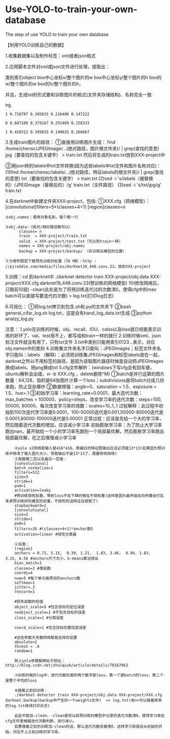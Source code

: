 # Use-YOLO-to-train-your-own-database
The step of use YOLO to train your own database 

【利用YOLO训练自己的数据】

1.收集数据集以及制作标签：xml或者json格式

2.应用脚本文件对xml或json文件进行处理，提取出：

  类别索引object box中心坐标x/整个图片的w box中心坐标y/整个图片的h box的w/整个图片的w box的h/整个图片的h，
  
  并且，生成txt的形式要和训练图片的格式(文件夹存储结构)、名称完全一致
  
  eg.
  
    1 0.716797 0.395833 0.216406 0.147222
    
    0 0.687109 0.379167 0.255469 0.158333
    
    1 0.420312 0.395833 0.140625 0.166667

3.生成train图片的路径：
    ①直接用训练图片生成：
    find /home/chensc/JPEGImage/...(绝对路径，图片根文件夹)/ | grep(查找的意思) jpg（要查找的包含关键字） > train.txt 
    然后将生成的train.txt放到XXX-project中

②用json转的labels中txt文件转换(因为这些labels中txt文件和图片名称对应)：
    (1)find /home/chensc/labels/...(绝对路径，特征labels的根文件夹)/ | grep(查找的意思) txt（要查找的包含关键字） > train.txt 
    (2)sed -i 's/labels（被替换的）/JPEGImage（替换后的）/g' train.txt（文件路径）
    (3)sed -i 's/txt/jpg/g' train.txt

4.在darknet中新建文件夹XXX-project，包括:
    ①XXX.cfg（网络模型）：[convolutional]filters=5*(classes+4+1)
		                     [region]classes=n

    ②obj.names：使用对象名称，每个都一行

    ③obj.data：（绝对/相对路径都可以）
          classes= n
          train  = XXX-project/train.txt
          valid  = XXX-project/test.txt（可以和train一样）
          names = XXX-project/obj.names
          backup = XXX-project/backup/ （存训练后模型的位置）

    ④为卷积图层下载预先训练的权重（76 MB）：http : //pjreddie.com/media/files/darknet19_448.conv.23，放到XXX-project

5.训练：cd 到darknet中
    ./darknet detector train XXX-project/obj.data XXX-project/XXX.cfg darknet19_448.conv.23(预训练的网络模型) 10(修改网络后，只取前10层) -clear(此处是为了将预训练迭代过的次数清0，使得cfg中的max batch可以直接写要迭代的次数) > log.txt(打印log日志)


6.可视化：
    ①将log.txt拷贝到包含.sh和.py的文件夹下
    ②bash general_cifar_log.sh log.txt，这是会有hand_log_data.txt生成
    ③python analzy_log.py

注意：
    1.yolo在训练的时候，obj、recall、IOU、calss以及loss就已经能表示训练的好坏了，val、test用不上，都写成和train一样的就行
    2.训练时候xml、json标注文件就没有用了，只有txt文件
    3.txt中类别只能用索引0123...表示，对应obj.names中的类别
    4.训练集文件夹名字只能叫：JPEGImages；标签文件夹名字只能叫：labels
    （解释）：必须把训练集JPEGImages和标签labels放在一起，darknet之所以不用标签的路径，是因为读取图片路径时候是自动把JPEGImages换成labels、把png换成txt
    5.cfg文件解析：(windows下写cfg会有回车键，ubuntu解析会出错，vi -b XXX.cfg ，delete删除^M)
        ①batch是并行运算的图片数量：64,128，指的是64张图片计算一个loss；subdivisions是将batch分成几份来跑，防止显存爆炸
        ②数据增强：angle=0、saturation = 1.5、exposure = 1.5、hue=.1
        ③初始学习率：learning_rate=0.0001、最大迭代次数：
                    max_batches = 100000、policy=steps、改变学习率的迭代次数：steps=100, 50000, 80000、每次改变学习率的倍数：scales=10,.1,.1
                    过程解释：此过程中初始到100次迭代学习率是0.0001，100-50000迭代是0.001,50000-80000迭代是0.0001,80000-100000迭代是0.00001
                    正常过程：应该是先给一个大的学习率，然后随着迭代次数的增加，应该减小学习率
                    初始膨胀学习率：为了防止大学习率跑出nan，最开始给一个小的学习率先跑到一个局部最优解，然后膨胀学习率跑出局部最优解，在之后慢慢减小学习率

        ④yolo v2网络若输入是416*416，那最后的特征图输出应该必须是13*13(如果因为预训练中修改了输入图片大小，导致输出不是13*13了，需要修改网络)
        ⑤倒数第二层以及最后一层是：
        [convolutional]
        batch_normalize=1
        filters=512
        size=3
        stride=1
        pad=1
        activation=leaky
        #预训练锁死权重，等到loss不在下降时候在不锁权重(这样是因为最开始反向传播会打乱本来预训练好的模型的权重，不锁死的话特征白提取了)
        stopbackward=1
        [convolutional]
        size=3
        stride=1
        pad=1
        filters=35 #(classes+4+1)*anchor数5
        activation=linear #线性分类器

        ⑥后面：
        [region]
        anchors = 0.71, 5.15,  0.39, 1.21,  1.83, 3.46,  0.94, 1.83,  3.15, 6.56 #anchors尺寸大小，k-means算法得出
        bias_match=1
        classes=2 #类别数
        coords=4
        num=5 #每个单元格预测的anchors数
        softmax=1
        jitter=.2
        rescore=1

        #损失函数的权值
        object_scale=5 #包含目标的定位误差
        noobject_scale=1 #不包含目标的误差
        class_scale=1 #分类误差

        coord_scale=1 #包含目标的置信度误差
 
        #这些参数大多数网络都是这样的设置
        absolute=1
        thresh = .6
        random=1

        附上yolo参数解释帖子网址：http://blog.csdn.net/zhuiqiuk/article/details/70167963

        ⑦训练时候的log中，迭代次数后面的两个数字是loss，第一个是batch的loss，第二个是整个平均的loss 

        ⑧接着之前的训练：
        ./darknet detector train XXX-project/obj.data XXX-project/XXX.cfg darknet.backup(backup中产生的一个weights文件)  >> log.txt(用>>可以接着原来的log.txt继续打印日志)

        此处不能加-clean，-clean是将以前预训练的模型中记录的迭代次数清0，使得学习率在cfg文件里根据迭代次数判断，进行减小。
        如果接着之前的训练加-clean的话，那么迭代次数会被清0，这样学习率就会从初始的开始，对应不上之前训练的学习率。
